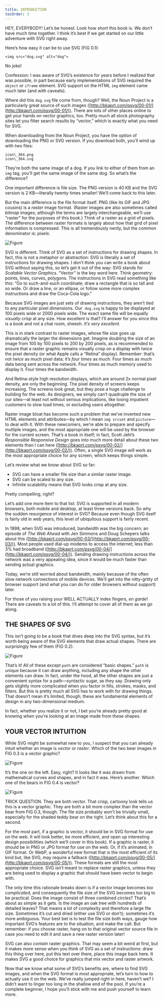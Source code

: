 ```yaml
---
title: INTRODUCTION
tocOrder: 3
---
```

HEY, EVERYBODY! Let’s be honest. Look how short this book is. We don’t have much time together. I think it’s best if we get started on our little adventure with SVG right away.

Here’s how easy it can be to use SVG (FIG 0.1):

    <img src="dog.svg" alt="dog">

No joke!

Confession: I was aware of SVG’s existence for years before I realized that was possible, in part because early implementations of SVG required the `object` or `iframe` element. SVG support on the HTML `img` element came much later (and with caveats).

Where did this `dog.svg` file come from, though? Well, the Noun Project is a particularly great source of such images ([http://bkaprt.com/psvg/00-01/](http://bkaprt.com/psvg/00-01/)). There are lots of other places online to get your hands on vector graphics, too. Pretty much all stock photography sites let you filter search results by “vector,” which is exactly what you need for SVG.

When downloading from the Noun Project, you have the option of downloading the PNG or SVG version. If you download both, you’ll wind up with two files:

    icon\_364.png
    icon\_364.svg

They’re both the same image of a dog. If you link to either of them from an `img` tag, you’ll get the same image of the same dog. So what’s the difference?

One important difference is file size. The PNG version is 40 KB and the SVG version is 2 KB—literally twenty times smaller! We’ll come back to this later.

But the main difference is the file format itself. PNG (like its GIF and JPG cousins) is a *raster* image format. (Raster images are also sometimes called *bitmap* images; although the terms are largely interchangeable, we’ll use “raster” for the purposes of this book.) Think of a raster as a grid of pixels. The difference between raster formats is largely about how that grid of pixel information is compressed. This is all tremendously nerdy, but the common denominator is: *pixels*.

![Figure](image/fig-0.1-noshadow.png "FIG 0.1: SVG being used in an img tag in HTML.")

SVG is different. Think of SVG as a set of instructions for drawing shapes. In fact, this is not a metaphor or abstraction: SVG is literally a set of instructions for drawing shapes. I don’t think you can write a book about SVG without saying this, so let’s get it out of the way: SVG stands for *Scalable Vector Graphics*. “Vector” is the key word here. Think geometry: points, lines, curves, polygons. The instructions in SVG read something like this: “Go to such-and-such coordinate; draw a rectangle that is so tall and so wide. Or draw a line, or an ellipse, or follow some more complex instructions and draw the Coca-Cola logo.”

Because SVG images are just sets of drawing instructions, they aren’t tied to any particular pixel dimensions. Our  `dog.svg` is happy to be displayed at 100 pixels wide or 2000 pixels wide. The exact same file will be equally *visually crisp* at any size. How excellent is that? I’ll answer for you since this is a book and not a chat room, sheesh. *It’s very* *excellent.*

This is in stark contrast to raster images, whose file size goes up dramatically the larger the dimensions get. Imagine doubling the size of an image from 100 by 100 pixels to 200 by 200 pixels, as is recommended to ensure that a raster graphic remains visually crisp on a display with twice the pixel density (or what Apple calls a “Retina” display). Remember: that’s not *twice* as much pixel data; it’s *four times* as much. Four times as much data being sent across the network. Four times as much memory used to display it. Four times the bandwidth.

And Retina-style high resolution displays, which are around 2x normal pixel density, are only the beginning. The pixel density of screens keeps increasing. The screens look great, but they pose a huge challenge to building for the web. As designers, we simply can’t quadruple the size of our sites—at least not without serious implications, like losing impatient customers to slow load times, or excluding users altogether.

Raster image bloat has become such a problem that we’ve invented new HTML elements and attributes—by which I mean `img srcset` and `picture`—to deal with it. With these newcomers, we’re able to prepare and specify multiple images, and the most appropriate one will be used by the browser for the current screen. That’s a book in itself; in fact, Scott Jehl’s *Responsible Responsive Design* goes into much more detail about these two elements than I can here ([http://bkaprt.com/psvg/00-02/](http://bkaprt.com/psvg/00-02/)). Often, a single SVG image will work as the most appropriate choice for any screen, which keeps things simple.

Let’s review what we know about SVG so far:

* SVG can have a smaller file size than a similar raster image.
* SVG can be scaled to any size.
* Infinite scalability means that SVG looks crisp at any size.

Pretty compelling, right?

Let’s add one more item to that list: SVG is supported in all modern browsers, both mobile and desktop, at least three versions back. So why the sudden resurgence of interest in SVG? Because even though SVG itself is fairly old in web years, this level of ubiquitous support is fairly recent.

In 1998, when SVG was introduced, bandwidth was the big concern; an episode of *The Web Ahead* with Jen Simmons and Doug Schepers talks about this ([http://bkaprt.com/psvg/00-03/](http://bkaprt.com/psvg/00-03/)). Most people used dial-up modems to access the internet; less than 3% had broadband ([http://bkaprt.com/psvg/00-04/](http://bkaprt.com/psvg/00-04/)). Sending drawing instructions across the network was a very appealing idea, since it would be much faster than sending actual graphics.

Today, we’re still worried about bandwidth, mainly because of the often slow network connections of mobile devices. We’ll get into the nitty-gritty of browser support (and what you can do for older browsers without support) later.

For those of you raising your WELL ACTUALLY index fingers, *en garde*! There are caveats to a lot of this. I’ll attempt to cover all of them as we go along.

## THE SHAPES OF SVG

This isn’t going to be a book that dives deep into the SVG syntax, but it’s worth being aware of the SVG elements that draw actual shapes. There are surprisingly few of them (FIG 0.2).

![Figure](image/no_text.001.png "FIG 0.2: Example shapes you can draw with SVG elements.")

That’s it! All of these except `path` are considered “basic shapes.” `path` is unique because it can draw anything, including any shape the other elements can draw. In fact, under the hood, all the other shapes are just a convenient syntax for a path—syntactic sugar, as they say. Drawing only gets slightly more complicated when you factor in fills, strokes, masks, and filters. But this is pretty much all SVG has to work with for drawing things. That doesn’t mean it’s limited, though; these are fundamental elements of design in any two-dimensional medium.

In fact, whether you realize it or not, I bet you’re already pretty good at knowing when you’re looking at an image made from these shapes.

## YOUR VECTOR INTUITION

While SVG might be somewhat new to you, I suspect that you can already intuit whether an image is *vector* or *raster*. Which of the two bear images in FIG 0.3 is a vector graphic?

![Figure](image/1.png "FIG 0.3: Fairly obvious example of vector vs. raster.")

It’s the one on the left. Easy, right? It looks like it was drawn from mathematical curves and shapes, and in fact it was. Here’s another. Which one of the bears in FIG 0.4 is vector?

![Figure](image/2.png "FIG 0.4: Slightly less obvious example of vector vs. raster.")

TRICK QUESTION. They are both vector. That crisp, cartoony look tells us this is a vector graphic. They are both a bit more complex than the vector bear from FIG 0.3, though. The file size probably won’t be trivially small, especially for the shaded teddy bear on the right. Let’s think about this for a second.

For the most part, if a graphic is vector, it should be in SVG format for use on the web. It will look better, be more efficient, and open up interesting design possibilities (which we’ll cover in this book). If a graphic is raster, it should be in PNG or JPG format for use on the web. Or, if it’s animated, in GIF format. Or WebP, a wonderful new format that is the most efficient of its kind but, like SVG, may require a fallback ([http://bkaprt.com/psvg/00-05/](http://bkaprt.com/psvg/00-05/)). These formats are still the most appropriate choice. SVG isn’t meant to replace raster graphics, unless they are being used to display a graphic that should have been vector to begin with.

The only time this rationale breaks down is if a vector image becomes *too complicated*, and consequently the file size of the SVG becomes too big to be practical. Does the image consist of three combined circles? That’s about as simple as it gets. Is the image an oak tree with hundreds of detailed leaves? That means a lot of complexity and therefore a large file size. Sometimes it’s cut and dried (either use SVG or don’t); sometimes it’s more ambiguous. Your best bet is to test the file size both ways, gauge how important SVG’s features are to the situation, and make the call. But remember: if you choose raster, hang on to that original vector source file in case you need to edit it and save a new raster version later!

SVG can also *contain* raster graphics. That may seem a bit weird at first, but it makes more sense when you think of SVG as a set of instructions: draw this thing over here, put this text over there, place this image back here. It makes SVG a good choice for graphics that mix vector and raster artwork.

Now that we know what some of SVG’s benefits are, where to find SVG images, and when the SVG format is most appropriate, let’s turn to how to actually use it on the web. We’ve really jumped right in here, haven’t we? I didn’t want to linger too long in the shallow end of the pool. If you’re a complete beginner, I hope you’ll stick with me and push yourself to learn more.
